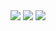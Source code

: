 <img src ="https://github.com/mailk8811/LearningNotes/blob/master/IntroductiontoComputerNetworks/picture/1-8.jpg">  
<img src ="https://github.com/mailk8811/LearningNotes/blob/master/IntroductiontoComputerNetworks/picture/1-9.jpg">  
<img src ="https://github.com/mailk8811/LearningNotes/blob/master/IntroductiontoComputerNetworks/picture/1-10.jpg">
